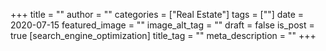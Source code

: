 +++
title = ""
author = ""
categories = ["Real Estate"]
tags = [""]
date = 2020-07-15
featured_image = ""
image_alt_tag = ""
draft = false
is_post = true
[search_engine_optimization]
title_tag = ""
meta_description = ""
+++
